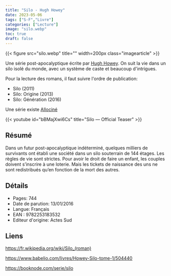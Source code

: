 ```yaml
---
title: "Silo - Hugh Howey"
date: 2023-05-06
tags: ["S-F","Livre"]
categories: ["Lecture"]
image: "silo.webp"
toc: true
draft: false
---
```

{{< figure src="silo.webp" title="" width=200px class="imagearticle" >}}

Une série post-apocalyptique écrite par [Hugh Howey](https://fr.wikipedia.org/wiki/Hugh_Howey). 
On suit la vie dans un silo isolé du monde, avec un système de caste et beaucoup d'intrigues.

Pour la lecture des romans, il faut suivre l'ordre de publication:
- Silo (2011)
- Silo: Origine (2013)
- Silo: Génération (2016)

Une série existe [Allociné](https://www.allocine.fr/series/ficheserie_gen_cserie=29245.html)

{{< youtube id="bBMajXwi6Cs" title="Silo — Official Teaser" >}}


## Résumé
Dans un futur post-apocalyptique indéterminé, quelques milliers de survivants ont établi une société dans un silo souterrain de 144 étages. 
Les règles de vie sont strictes. Pour avoir le droit de faire un enfant, les couples doivent s’inscrire à une loterie. 
Mais les tickets de naissance des uns ne sont redistribués qu’en fonction de la mort des autres.

## Détails
- Pages: 744
- Date de parution: 13/01/2016
- Langue: Français
- EAN : 9782253183532
- Editeur d'origine: Actes Sud


## Liens

https://fr.wikipedia.org/wiki/Silo_(roman)

https://www.babelio.com/livres/Howey-Silo-tome-1/504440

https://booknode.com/serie/silo


